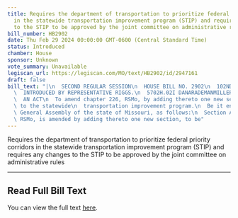 ```yaml
---
title: Requires the department of transportation to prioritize federal priority corridors
  in the statewide transportation improvement program (STIP) and requires any changes
  to the STIP to be approved by the joint committee on administrative rules
bill_number: HB2902
date: Thu Feb 29 2024 00:00:00 GMT-0600 (Central Standard Time)
status: Introduced
chamber: House
sponsor: Unknown
vote_summary: Unavailable
legiscan_url: https://legiscan.com/MO/text/HB2902/id/2947161
draft: false
bill_text: "|\n  SECOND REGULAR SESSION\n  HOUSE BILL NO. 2902\n  102ND GENERAL ASSEMBLY\n\
  \  INTRODUCED BY REPRESENTATIVE RIGGS.\n  5702H.02I DANARADEMANMILLER,ChiefClerk\n\
  \  AN ACT\n  To amend chapter 226, RSMo, by adding thereto one new section relating\
  \ to the statewide\n  transportation improvement program.\n  Be it enacted by the\
  \ General Assembly of the state of Missouri, as follows:\n  Section A. Chapter 226,\
  \ RSMo, is amended by adding thereto one new section, to be"
---
```

Requires the department of transportation to prioritize federal priority corridors in the statewide transportation improvement program (STIP) and requires any changes to the STIP to be approved by the joint committee on administrative rules

---

## Read Full Bill Text

You can view the full text [here](https://legiscan.com/MO/text/HB2902/id/2947161).
